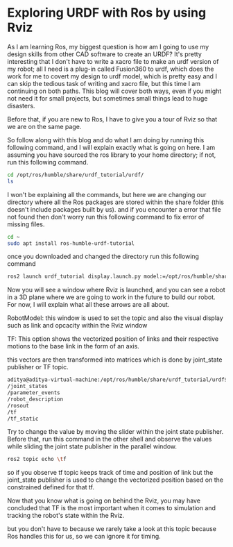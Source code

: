 Exploring URDF with Ros by using Rviz
===

As I am learning Ros, my biggest question is how am I going to use my design skills from other CAD software to create an URDF? It's pretty interesting that I don't have to write a xacro file to make an urdf version of my robot; all I need is a plug-in called Fusion360 to urdf, which does the work for me to covert my design to urdf model, which is pretty easy and I can skip the tedious task of writing and xacro file, but this time I am continuing on both paths. This blog will cover both ways, even if you might not need it for small projects, but sometimes small things lead to huge disasters.

Before that, if you are new to Ros, I have to give you a tour of Rviz so that we are on the same page.

So follow along with this blog and do what I am doing by running this following command, and I will explain exactly what is going on here. I am assuming you have sourced the ros library to your home directory; if not, run this following command.

```bash
cd /opt/ros/humble/share/urdf_tutorial/urdf/
ls 
```
I won't be explaining all the commands, but here we are changing our directory where all the Ros packages are stored within the share folder (this doesn't include packages built by us).
and if you encounter a error that file not found then don't worry run this following command to fix error of missing files.

```bash
cd ~
sudo apt install ros-humble-urdf-tutorial
```
once you downloaded and changed the directory run this following command 

```bash
ros2 launch urdf_tutorial display.launch.py model:=/opt/ros/humble/share/urdf_tutorial/urdf/08-macroed.urdf.xacro
```
Now you will see a window where Rviz is launched, and you can see a robot in a 3D plane where we are going to work in the future to build our robot. For now, I will explain what all these arrows are all about.

RobotModel: this window is used to set the topic and also the visual display such as link and opcacity within the Rviz window

TF: This option shows the vectorized position of links and their respective motions to the base link in the form of an axis.

this vectors are then transformed into matrices which is done by joint_state publisher or TF topic.

```bash
aditya@aditya-virtual-machine:/opt/ros/humble/share/urdf_tutorial/urdf$ ros2 topic list
/joint_states
/parameter_events
/robot_description
/rosout
/tf
/tf_static
```

Try to change the value by moving the slider within the joint state publisher. Before that, run this command in the other shell and observe the values while sliding the joint state publisher in the parallel window.

```bash
ros2 topic echo \tf
```
so if you observe tf topic keeps track of time and position of link but the joint_state publisher is used to change the vectorized position based on the constrained defined for that tf.

Now that you know what is going on behind the Rviz, you may have concluded that TF is the most important when it comes to simulation and tracking the robot's state within the Rviz.

but you don't have to because we rarely take a look at this topic because Ros handles this for us, so we can ignore it for timing.



